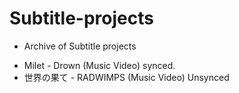 # Subtitle-projects
* Archive of Subtitle projects
- Milet - Drown (Music Video) synced.
- 世界の果て - RADWIMPS (Music Video) Unsynced
